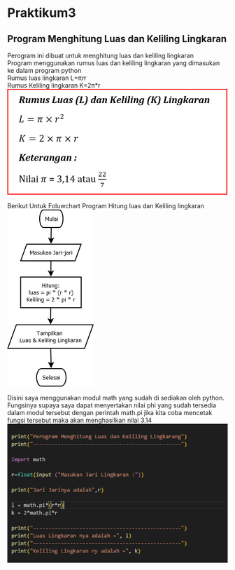 # Praktikum3
## Program Menghitung Luas dan Keliling Lingkaran
Perogram ini dibuat untuk menghitung luas dan keliling lingkaran <br/>
Program menggunakan rumus luas dan keliling lingkaran yang dimasukan ke dalam program python<br/>
Rumus luas lingkaran L=π*r*r <br/>
Rumus Keliling lingkaran K=2π*r <br/>
![Gambar 1](Gambar/ss1.png)<br/>

Berikut Untuk Foluwchart Program Hitung luas dan Keliling lingkaran<br/>
![Gambar 2](Gambar/ss2.png)<br/>

Disini saya menggunakan modul math yang sudah di sediakan oleh python. Fungsinya supaya saya dapat menyertakan nilai phi yang sudah tersedia dalam modul tersebut dengan perintah math.pi jika kita coba mencetak fungsi tersebut maka akan menghasilkan nilai 3.14<br/>
![Gambar 3](Gambar/ss3.png)<br/>








 

